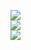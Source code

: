 ![](https://github-readme-stats.vercel.app/api?username=nic5694&theme=tokyonight&hide_border=false&include_all_commits=true&count_private=true&include_all_commits=true&rank_icon=github)<br/>
![](https://github-readme-streak-stats.herokuapp.com/?user=nic5694&theme=tokyonight&hide_border=false)<br/>
![](https://github-readme-stats.vercel.app/api/top-langs/?username=nic5694&theme=tokyonight&hide_border=false&include_all_commits=false&count_private=false&layout=compact)
<!---[![Readme Card](https://github-readme-stats.vercel.app/api/pin/?username=nic5694&repo=ChatRoom)](https://github.com/anuraghazra/github-readme-stats)---!>
